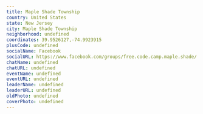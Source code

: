 ```yaml
---
title: Maple Shade Township
country: United States
state: New Jersey
city: Maple Shade Township
neighborhood: undefined
coordinates: 39.9526127,-74.9923915
plusCode: undefined
socialName: Facebook
socialURL: https://www.facebook.com/groups/free.code.camp.maple.shade/
chatName: undefined
chatURL: undefined
eventName: undefined
eventURL: undefined
leaderName: undefined
leaderURL: undefined
oldPhoto: undefined
coverPhoto: undefined
---
```

